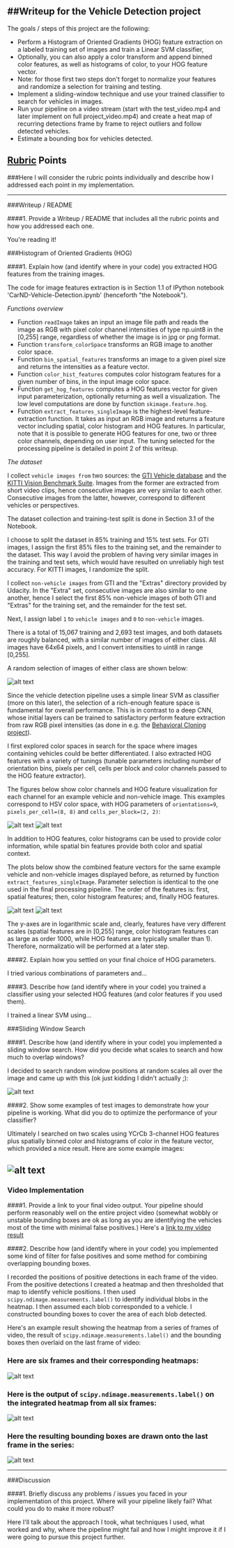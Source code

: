 ##Writeup for the Vehicle Detection project
---

The goals / steps of this project are the following:

* Perform a Histogram of Oriented Gradients (HOG) feature extraction on a labeled training set of images and train a Linear SVM classifier,
* Optionally, you can also apply a color transform and append binned color features, as well as histograms of color, to your HOG feature vector.
* Note: for those first two steps don't forget to normalize your features and randomize a selection for training and testing.
* Implement a sliding-window technique and use your trained classifier to search for vehicles in images.
* Run your pipeline on a video stream (start with the test_video.mp4 and later implement on full project_video.mp4) and create a heat map of recurring detections frame by frame to reject outliers and follow detected vehicles.
* Estimate a bounding box for vehicles detected.

[//]: # (Image References)
[image1]: ./output_images/exampleTrainingImages.jpg
[image2]: ./output_images/carHogFeatures.jpg
[image3]: ./output_images/noncarHogFeatures.jpg
[image4]: ./output_images/carFeatureVector.jpg
[image5]: ./output_images/noncarFeatureVector.jpg

[image6]: ./examples/sliding_windows.jpg
[image7]: ./examples/sliding_window.jpg
[image8]: ./examples/bboxes_and_heat.png
[image9]: ./examples/labels_map.png
[image10]: ./examples/output_bboxes.png
[video1]: ./project_video.mp4

## [Rubric](https://review.udacity.com/#!/rubrics/513/view) Points
###Here I will consider the rubric points individually and describe how I addressed each point in my implementation.  

---
###Writeup / README

####1. Provide a Writeup / README that includes all the rubric points and how you addressed each one.

You're reading it!

###Histogram of Oriented Gradients (HOG)

####1. Explain how (and identify where in your code) you extracted HOG features from the training images.

The code for image features extraction is in Section 1.1 of IPython notebook 'CarND-Vehicle-Detection.ipynb' (henceforth "the Notebook").

*Functions overview*
 * Function `readImage` takes an input an image file path and reads the image as RGB with pixel color channel intensities of type np.uint8 in the [0,255] range, regardless of whether the image is in jpg or png format.
 * Function `transform_colorSpace` transforms an RGB image to another color space.
 * Function `bin_spatial_features` transforms an image to a given pixel size and returns the intensities as a feature vector.
 * Function `color_hist_features` computes color histogram features for a given number of bins, in the input image color space.
 * Function `get_hog_features` computes a HOG features vector for given input parameterization, optionally returning as well a visualization. The low level computations are done by function `skimage.feature.hog`.
 * Function `extract_features_singleImage` is the highest-level feature-extraction function. It takes as input an RGB image and returns a feature vector including spatial, color histogram and HOG features. In particular, note that it is possible to generate HOG features for one, two or three color channels, depending on user input. The tuning selected for the processing pipeline is detailed in point 2 of this writeup.

*The dataset*

I collect `vehicle images from` two sources: the [GTI Vehicle database](https://www.gti.ssr.upm.es/data/Vehicle_database.html) and the [KITTI Vision Benchmark Suite](http://www.cvlibs.net/datasets/kitti/eval_tracking.php). Images from the former are extracted from short video clips, hence consecutive images are very similar to each other. Consecutive images from the latter, however, correspond to different vehicles or perspectives.

The dataset collection and training-test split is done in Section 3.1 of the Notebook.

I choose to split the dataset in 85% training and 15% test sets. For GTI images, I assign the first 85% files to the training set, and the remainder to the dataset. This way I avoid the problem of having very similar images in the training and test sets, which would have resulted on unreliably high test accuracy. For KITTI images, I randomize the split.

I collect `non-vehicle images` from GTI and the "Extras" directory provided by Udacity. In the "Extra" set, consecutive images are also similar to one another, hence I select the first 85% non-vehicle images of both GTI and "Extras" for the training set, and the remainder for the test set.

Next, I assign label `1` to `vehicle images` and `0` to `non-vehicle` images.

There is a total of 15,067 training and 2,693 test images, and both datasets are roughly balanced, with a similar number of images of either class. All images have 64x64 pixels, and I convert intensities to uint8 in range [0,255].

A random selection of images of either class are shown below:

![alt text][image1]

Since the vehicle detection pipeline uses a simple linear SVM as classifier (more on this later), the selection of a rich-enough feature space is fundamental for overall performance. This is in contrast to a deep CNN, whose initial layers can be trained to satisfactory perform feature extraction from raw RGB pixel intensities (as done in e.g. the [Behavioral Cloning project](https://github.com/cbielsa/CarND-BehavioralCloning-P3)).

I first explored color spaces in search for the space where images containing vehicles could be better differentiated. I also extracted HOG features with a variety of tunings (tunable parameters including number of orientation bins, pixels per cell, cells per block and color channels passed to the HOG feature extractor).

The figures below show color channels and HOG feature visualization for each channel for an example vehicle and non-vehicle image. This examples correspond to HSV color space, with HOG parameters of `orientations=9`, `pixels_per_cell=(8, 8)` and `cells_per_block=(2, 2)`:

![alt text][image2]
![alt text][image3]

In addition to HOG features, color histograms can be used to provide color information, while spatial bin features provide both color and spatial context.

The plots below show the combined feature vectors for the same example vehicle and non-vehicle images displayed before, as returned by function `extract_features_singleImage`. Parameter selection is identical to the one used in the final processing pipeline. The order of the features is: first, spatial features; then, color histogram features; and, finally HOG features.

![alt text][image4]
![alt text][image5]

The y-axes are in logarithmic scale and, clearly, features have very different scales (spatial features are in [0,255] range, color histogram features can as large as order 1000, while HOG features are typically smaller than 1). Therefore, normalizatio will be performed at a later step.

####2. Explain how you settled on your final choice of HOG parameters.

I tried various combinations of parameters and...

####3. Describe how (and identify where in your code) you trained a classifier using your selected HOG features (and color features if you used them).

I trained a linear SVM using...

###Sliding Window Search

####1. Describe how (and identify where in your code) you implemented a sliding window search.  How did you decide what scales to search and how much to overlap windows?

I decided to search random window positions at random scales all over the image and came up with this (ok just kidding I didn't actually ;):

![alt text][image3]

####2. Show some examples of test images to demonstrate how your pipeline is working.  What did you do to optimize the performance of your classifier?

Ultimately I searched on two scales using YCrCb 3-channel HOG features plus spatially binned color and histograms of color in the feature vector, which provided a nice result.  Here are some example images:

![alt text][image4]
---

### Video Implementation

####1. Provide a link to your final video output.  Your pipeline should perform reasonably well on the entire project video (somewhat wobbly or unstable bounding boxes are ok as long as you are identifying the vehicles most of the time with minimal false positives.)
Here's a [link to my video result](./project_video.mp4)


####2. Describe how (and identify where in your code) you implemented some kind of filter for false positives and some method for combining overlapping bounding boxes.

I recorded the positions of positive detections in each frame of the video.  From the positive detections I created a heatmap and then thresholded that map to identify vehicle positions.  I then used `scipy.ndimage.measurements.label()` to identify individual blobs in the heatmap.  I then assumed each blob corresponded to a vehicle.  I constructed bounding boxes to cover the area of each blob detected.  

Here's an example result showing the heatmap from a series of frames of video, the result of `scipy.ndimage.measurements.label()` and the bounding boxes then overlaid on the last frame of video:

### Here are six frames and their corresponding heatmaps:

![alt text][image5]

### Here is the output of `scipy.ndimage.measurements.label()` on the integrated heatmap from all six frames:
![alt text][image6]

### Here the resulting bounding boxes are drawn onto the last frame in the series:
![alt text][image7]



---

###Discussion

####1. Briefly discuss any problems / issues you faced in your implementation of this project.  Where will your pipeline likely fail?  What could you do to make it more robust?

Here I'll talk about the approach I took, what techniques I used, what worked and why, where the pipeline might fail and how I might improve it if I were going to pursue this project further.  

